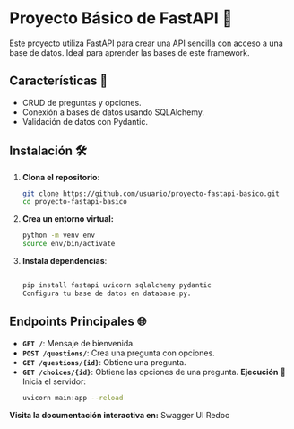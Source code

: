 # Proyecto Básico de FastAPI 🚀

Este proyecto utiliza FastAPI para crear una API sencilla con acceso a una base de datos. Ideal para aprender las bases de este framework.

## Características 🔗

- CRUD de preguntas y opciones.
- Conexión a bases de datos usando SQLAlchemy.
- Validación de datos con Pydantic.

## Instalación 🛠

1. **Clona el repositorio**:

   ```bash
   git clone https://github.com/usuario/proyecto-fastapi-basico.git
   cd proyecto-fastapi-basico
2. **Crea un entorno virtual:**
   ```bash
   python -m venv env
   source env/bin/activate
3. **Instala dependencias**:
   ```bash

   pip install fastapi uvicorn sqlalchemy pydantic
   Configura tu base de datos en database.py.
## Endpoints Principales 🌐
- **`GET /`**: Mensaje de bienvenida.
- **`POST /questions/`**: Crea una pregunta con opciones.
- **`GET /questions/{id}`**: Obtiene una pregunta.
- **`GET /choices/{id}`**: Obtiene las opciones de una pregunta.
**Ejecución** 🎉
Inicia el servidor:
   ```bash
   uvicorn main:app --reload
**Visita la documentación interactiva en:**
Swagger UI
Redoc
